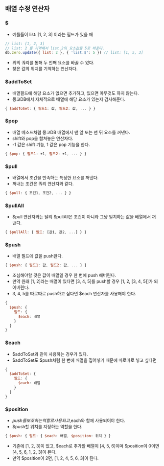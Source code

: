 ## 배열 수정 연산자

### \$

- 예를들어 list: [1, 2, 3] 이라는 필드가 있을 때

```js
// list: [1, 2, 3]
// list: 2 를 기억해서 list.2의 요소값을 5로 바꾼다.
db.zero.update({ list: 2 }, { 'list.$': 5 }) // list: [1, 5, 3]
```

- 위의 쿼리를 통해 두 번째 요소를 바꿀 수 있다.
- 찾은 값의 위치를 기억하는 연산자다.

### \$addToSet

- 배열필드에 해당 요소가 없으면 추가하고, 있으면 아무것도 하지 않는다.
- 몽고DB에서 자체적으로 배열에 해당 요소가 있는지 검사해준다.

```js
{ $addToSet: { 필드1: 값, 필드2: 값, ... } }
```

### \$pop

- 배열 메소드처럼 몽고DB 배열에서 맨 앞 또는 맨 뒤 요소를 꺼낸다.
- shift와 pop을 합쳐놓은 연산자다.
- -1 값은 shift 기능, 1 값은 pop 기능을 한다.

```js
{ $pop: { 필드1: ±1, 필드2: ±1, ... } }
```

### \$pull

- 배열에서 조건을 만족하는 특정한 요소를 꺼낸다.
- 꺼내는 조건은 쿼리 연산자와 같다.

```js
{ $pull: { 조건1, 조건2, ... } }
```

### \$pullAll

- $pull 연산자와는 달리 $pullAll은 조건이 아니라 그냥 일치하는 값을 배열에서 꺼낸다.

```js
{ $pullAll: { 필드: [값1, 값2, ...] } }
```

### \$push

- 배열 필드에 값을 push한다.

```js
{ $push: { 필드1: 값, 필드2: 값, ... } }
```

- 조심해야할 것은 값이 배열일 경우 한 번에 push 해버린다.
- 만약 원래 [1, 2]라는 배열이 있다면 [3, 4, 5]를 push할 경우 [1, 2, [3, 4, 5]]가 되어버린다.
- 3, 4, 5를 따로따로 push하고 싶다면 \$each 연산자를 사용해야 한다.

```js
{
  $push: {
    필드: {
      $each: 배열
    }
  }
}
```

### \$each

- \$addToSet과 같이 사용하는 경우가 있다.
- $addToSet도 $push처럼 한 번에 배열을 집어넣기 때문에 따로따로 넣고 싶다면

```js
{
  $addToSet: {
    필드: {
      $each: 배열
    }
  }
}
```

### \$position

- $push를 보조하는 역할로 사용되고, $each와 함께 사용되어야 한다.
- \$push할 위치를 지정하는 역할을 한다.

```js
{ $push: { 필드: { $each: 배열, $position: 위치 } }
```

- 기존에 [1, 2, 3]이 있고, $each로 추가할 배열이 [4, 5, 6]이며 $position이 0이면 [4, 5, 6, 1, 2, 3]이 된다.
- 만약 \$position이 2면, [1, 2, 4, 5, 6, 3]이 된다.

